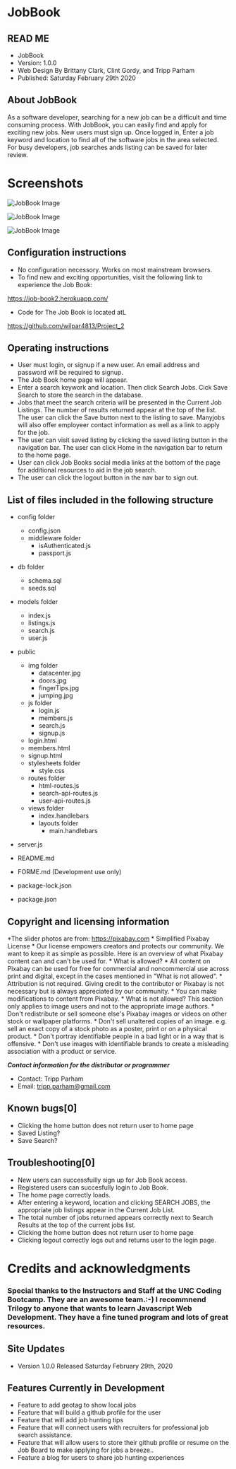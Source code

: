 # JobBook

## READ ME
* JobBook
* Version: 1.0.0
* Web Design By Brittany Clark, Clint Gordy, and Tripp Parham
* Published: Saturday February 29th 2020

## About JobBook
As a software developer, searching for a new job can be a difficult and time consuming process.  With JobBook, you can easily find and apply for exciting new jobs. New users must sign up. Once logged in, Enter a job keyword and location to find all of the software jobs in the area selected. For busy developers, job searches ands listing can be saved for later review.

# Screenshots

![JobBook Image](./public/img/jobBook.png)


![JobBook Image](./public/img/jobBook2.png)


![JobBook Image](./public/img/jobBook3.png)


## Configuration instructions
* No configuration necessory. Works on most mainstream browsers.
* To find new and exciting opportunities, visit the following link to experience the Job Book:

https://job-book2.herokuapp.com/

* Code for The Job Book is located atL

https://github.com/wilpar4813/Project_2

## Operating instructions
* User must login, or signup if a new user. An email address and password will be required to signup.
* The Job Book home page will appear.
* Enter a search keywork and location. Then click Search Jobs. Cick Save Search to store the search in the database.
* Jobs that meet the search criteria will be presented in the Current Job Listings. The number of results returned appear at the top of the list. The user can click the Save button next to the listing to save. Manyjobs will also offer employeer contact information as well as a link to apply for the job.
* The user can visit saved listing by clicking the saved listing button in the navigation bar. The user can click Home in the navigation bar to return to the home page.
* User can click Job Books social media links at the bottom of the page for additional resources to aid in the job search.
* The user can click the logout button in the nav bar to sign out.

## List of files included in the following structure
* config folder
    * config.json
    * middleware folder
        * isAuthenticated.js
        * passport.js
* db folder
    * schema.sql
    * seeds.sql
* models folder
    * index.js
    * listings.js
    * search.js
    * user.js
* public
    * img folder
        * datacenter.jpg
        * doors.jpg
        * fingerTips.jpg
        * jumping.jpg
    * js folder
        * login.js
        * members.js
        * search.js
        * signup.js
    * login.html
    * members.html
    * signup.html
    * stylesheets folder
        * style.css
    * routes folder
        * html-routes.js
        * search-api-routes.js
        * user-api-routes.js
    * views folder
        * index.handlebars
        * layouts folder
            * main.handlebars

* server.js
* README.md
* FORME.md (Development use only)
* package-lock.json
* package.json

## Copyright and licensing information
*The slider photos are from: https://pixabay.com
    * Simplified Pixabay License
    * Our license empowers creators and protects our community. We want to keep it as simple as possible. Here is an overview of what Pixabay content can and can't be used for.
    * What is allowed?
    * All content on Pixabay can be used for free for commercial and noncommercial use across print and digital, except in the cases mentioned in "What is not allowed".
    * Attribution is not required. Giving credit to the contributor or Pixabay is not necessary but is always appreciated by our community.
    * You can make modifications to content from Pixabay.
    * What is not allowed? This section only applies to image users and not to the appropriate image authors.
    * Don't redistribute or sell someone else's Pixabay images or videos on other stock or wallpaper platforms.
    * Don't sell unaltered copies of an image. e.g. sell an exact copy of a stock photo as a poster, print or on a physical product.
    * Don't portray identifiable people in a bad light or in a way that is offensive.
    * Don't use images with identifiable brands to create a misleading association with a product or service.

**_Contact information for the distributor or programmer_**
* Contact: Tripp Parham 
* Email: tripp.parham@gmail.com

## Known bugs[0]
* Clicking the home button does not return user to home page
* Saved Listing?
* Save Search?

## Troubleshooting[0]
* New users can successfuilly sign up for Job Book access.
* Registered users can succesfully login to Job Book.
* The home page correctly loads.
* After entering a keyword, location and clicking SEARCH JOBS, the appropriate job listings appear in the Current Job List.
* The total number of jobs returned appears correctly next to Search Results at the top of the current jobs list.
* Clicking the home button does not return user to home page
* Clicking logout correctly logs out and returns user to the login page.

# Credits and acknowledgments
### Special thanks to the Instructors and Staff at the UNC Coding Bootcamp. They are an awesome team.:-) I recommnend Trilogy to anyone that wants to learn Javascript Web Development. They have a fine tuned program and lots of great resources.

## Site Updates
* Version 1.0.0 Released Saturday February 29th, 2020

## Features Currently in Development
* Feature to add geotag to show local jobs
* Feature that will build a github profile for the user
* Feature that will add job hunting tips
* Feature that will connect users with recruiters for professional job search assistance.
* Feature that will allow users to store their github profile or resume on the Job Board to make applying for jobs a breeze..
* Feature a blog for users to share job hunting experiences
